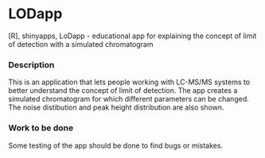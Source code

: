 # LODapp
[R], shinyapps, LoDapp - educational app for explaining the concept of limit of detection with a simulated chromatogram

### Description
This is an application that lets people working with LC-MS/MS systems to better understand the concept of limit of detection. The app creates a simulated chromatogram for which different parameters can be changed. The noise distibution and peak height distribution are also shown.

### Work to be done
Some testing of the app should be done to find bugs or mistakes.
